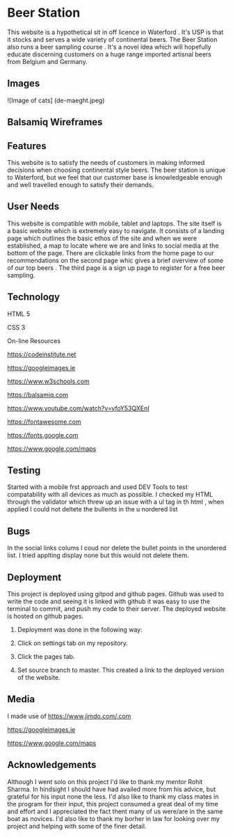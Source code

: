 # Beer Station

 This website is a hypothetical sit in off licence in Waterford . It's USP is that it stocks and serves a wide variety of continental beers. The Beer Station also runs a beer sampling course . It's a novel idea which will hopefully educate discerning customers on a huge range imported artisnal beers from Belgium and Germany.


 ## Images
 ![Image of cats]
 (de-maeght.jpeg)

 

 
## Balsamiq Wireframes 




## Features

This website is to satisfy the needs of customers in making informed decisions when choosing continental style beers. The beer station is unique to Waterford, but we feel that our customer base is knowledgeable enough and well travelled enough to satisfy their demands.

## User Needs

This website is compatible with mobile, tablet and laptops. The site itself is a basic  website which is  extremely easy to navigate. It consists of a landing page  which outlines the basic ethos of the site and when we were established, a map to locate where we are and links to social media at the bottom of the page. There are clickable links from the home page to our recommendations on the second page whic gives a brief overview of some of our top beers . The third page is a sign up page to register for  a free beer sampling.

## Technology

HTML 5

CSS 3

On-line Resources

https://codeinstitute.net

https://googleimages.ie

https://www.w3schools.com

https://balsamiq.com

https://www.youtube.com/watch?v=yfoY53QXEnI

https://fontawesome.com

https://fonts.google.com

https://www.google.com/maps


## Testing 

Started with a mobile frst approach and used DEV Tools to test compatability with all devices as much as possible. I checked my HTML through the validator which threw up an issue  with a ul tag in th html , when applied I could not deltete the bullents in the u nordered list



## Bugs

In the social links colums I  coud nor delete the  bullet points in the unordered list. I tried  applting display none but this would not delete them.






## Deployment

This project is deployed using gitpod and github pages.  Github was used to write the code and seeing it is linked with github it was easy to use the terminal to commit, and push my code to their server. The deployed website is hosted on github pages.

1. Deployment was done in the following way:

2. Click on settings tab on my repository.

3. Click the pages tab.


4. Set source branch to master. This created a link to the
deployed version of the website.


## Media

I made use of https://www.jimdo.com/.com

  https://googleimages.ie

  https://www.google.com/maps




## Acknowledgements

Although I went solo on this project I'd like to thank my mentor Rohit Sharma. In hindsight I should have had availed more  from his advice, but grateful for his input none the less.
I'd also like to thank my class mates in the program for their input, this project consumed a great deal of my time and effort and I appreciated the fact thent many of us were/are in the same boat as novices. I'd also like to thank my borher in law for looking over my project and helping with some of the finer detail.